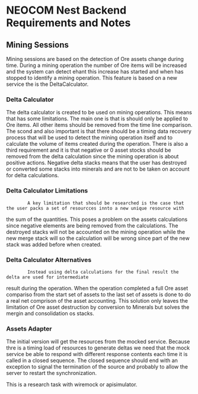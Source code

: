 # NEOCOM Nest Backend Requirements and Notes
## Mining Sessions
Mining sessions are based on the detection of Ore assets change during time. During a mining operation the number of Ore items will be increased
            and the system can detect ehant this increase has started and when has stopped to identify a mining operation.
This feature is based on a new service the is the DeltaCalculator.

### Delta Calculator
The delta calculator is created to be used on mining operations. This means that has some limitations. The main one is that is should only
be applied to Ore items. All other items should be removed from the time line comparison. The scond and also important is that there should
be a timing data recovery process that will be used to detect the mining operation itself and to calculate the volume of items
created during the operation.
There is also a third requirement and it is that negative or 0 asset stocks should be removed from the delta calculation
since the mining operation is about positive actions. Negative delta stacks means that the user has destroyed or converted
some stacks into minerals and are not to be taken on account for delta calculations.

### Delta Calculator Limitations
            A key limitation that should be researched is the case that the user packs a set of resourcces innto a new unique resource with
the sum of the quantities. This poses a problem on the assets calculations since negative elements are being removed from the
calculations. The destroyed stacks will not be accounted on the mining operation while the new merge stack will so the calculation
will be wrong since part of the new stack was added before when created.

### Delta Calculator Alternatives
            Instead using delta calculations for the final result the delta are used for intermediate
result during the operation. When the operation completed a full Ore asset compariso from the start set of assets to the last set of assets is done to do a real net comprison of the
            asset accounting. This solution only leaves the limitation of Ore asset destruction
by conversion to Minerals but solves the mergin and consolidation os stacks.

### Assets Adapter
The initial version will get the resources from the mocked service. Because thre is a timing load of resources to generate deltas we need that the
mock service be able to respond with different response contents each time it is called in a closed sequence.
The closed sequence should end with an exception to signal the termination of the source and probably to allow
the server to restart the synchronization.

This is a research task with wiremock or apisimulator.

